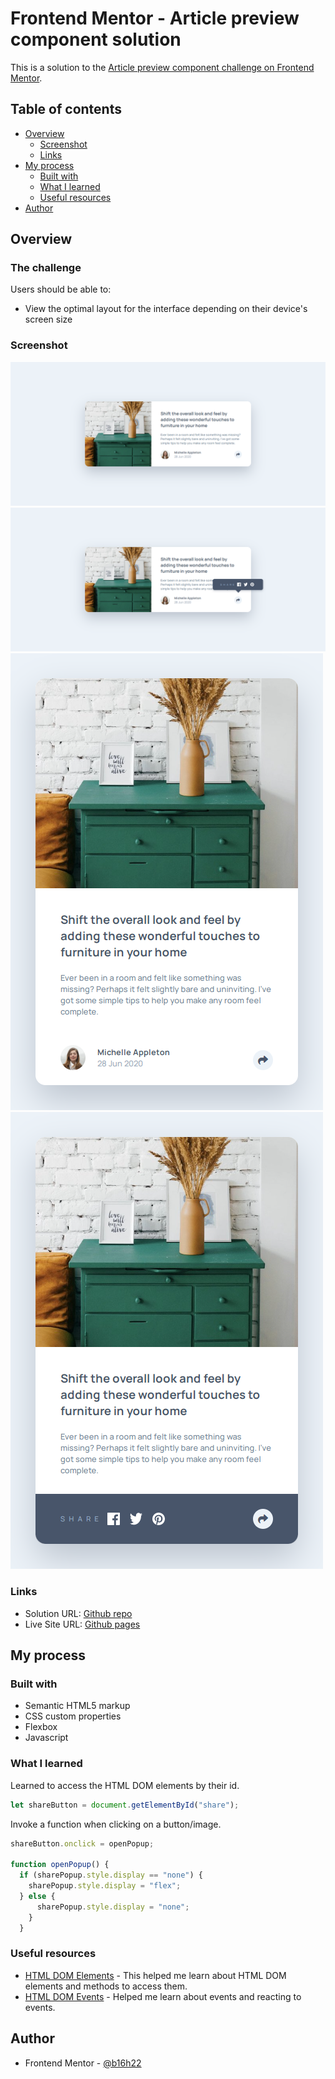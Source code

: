 # Frontend Mentor - Article preview component solution

This is a solution to the [Article preview component challenge on Frontend Mentor](https://www.frontendmentor.io/challenges/article-preview-component-dYBN_pYFT).


## Table of contents

- [Overview](#overview)
  - [Screenshot](#screenshot)
  - [Links](#links)
- [My process](#my-process)
  - [Built with](#built-with)
  - [What I learned](#what-i-learned)
  - [Useful resources](#useful-resources)
- [Author](#author)

## Overview

### The challenge

Users should be able to:

- View the optimal layout for the interface depending on their device's screen size

### Screenshot

![](./screenshots/desktop_design.png)
![](./screenshots/desktop_active_state.png)
![](./screenshots/mobile_design.png)
![](./screenshots/mobile_active_state.png)

### Links

- Solution URL: [Github repo](https://github.com/b16h22/article_preview_component_solution)
- Live Site URL: [Github pages](https://b16h22.github.io/article_preview_component_solution/)

## My process

### Built with

- Semantic HTML5 markup
- CSS custom properties
- Flexbox
- Javascript

### What I learned

Learned to access the HTML DOM elements by their id.

```js
let shareButton = document.getElementById("share");
```
Invoke a function when clicking on a button/image.

```js
shareButton.onclick = openPopup;

function openPopup() {
  if (sharePopup.style.display == "none") {
    sharePopup.style.display = "flex";
  } else {
      sharePopup.style.display = "none";
    }
  }
```
### Useful resources

- [HTML DOM Elements](https://www.w3schools.com/js/js_htmldom_elements.asp) - This helped me learn about HTML DOM elements and methods to access them.
- [HTML DOM Events](https://www.w3schools.com/js/js_htmldom_events.asp) - Helped me learn about events and reacting to events.

## Author

- Frontend Mentor - [@b16h22](https://www.frontendmentor.io/profile/b16h22)

